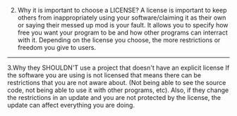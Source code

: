 2. Why it is important to choose a LICENSE?
A license is important to keep others from inappropriately using your software/claiming it as their own or saying their messed up mod
is your fault. It allows you to specify how free you want your program to be and how other programs can interract with it. Depending on
the license you choose, the more restrictions or freedom you give to users. 
-----
3.Why they SHOULDN'T use a project that doesn't have an explicit license 
If the software you are using is not licensed that means there can be restrictions that you are not aware about. (Not being able to see
the source code, not being able to use it with other programs, etc). Also, if they change the restrictions in an update and you are not
protected by the license, the update can affect everything you are doing. 

